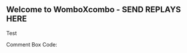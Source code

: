 ## Welcome to WomboXcombo - SEND REPLAYS HERE

Test

Comment Box Code:   <!-- Begin Comments JavaScript Code --><script type="text/javascript" async>function ajaxpath_55eff91c6d494(url){return window.location.href == '' ? url : url.replace('&s=','&s=' + escape(window.location.href));}(function(){document.write('<div id="fcs_div_55eff91c6d494"><a title="free comment script" href="http://www.freecommentscript.com">&nbsp;&nbsp;<b>Free HTML User Comments</b>...</a></div>');fcs_55eff91c6d494=document.createElement('script');fcs_55eff91c6d494.type="text/javascript";fcs_55eff91c6d494.src=ajaxpath_55eff91c6d494((document.location.protocol=="https:"?"https:":"http:")+"//www.freecommentscript.com/GetComments2.php?p=55eff91c6d494&s=&Size=10#!55eff91c6d494");setTimeout("document.getElementById('fcs_div_55eff91c6d494').appendChild(fcs_55eff91c6d494)",1);})();</script><noscript><div><a href="http://www.freecommentscript.com" title="free html user comment box">Free Comment Script</a></div></noscript><!-- End Comments JavaScript Code -->﻿

### Markdown

Markdown is a lightweight and easy-to-use syntax for styling your writing. It includes conventions for

```markdown
Syntax highlighted code block

# Header 1
## Header 2
### Header 3

- Bulleted
- List

1. Numbered
2. List

**Bold** and _Italic_ and `Code` text

[Link](url) and ![Image](src)
```

For more details see [GitHub Flavored Markdown](https://guides.github.com/features/mastering-markdown/).

### Jekyll Themes

Your Pages site will use the layout and styles from the Jekyll theme you have selected in your [repository settings](https://github.com/Luxferous/luxferous.github.io/settings). The name of this theme is saved in the Jekyll `_config.yml` configuration file.

### Support or Contact

Having trouble with Pages? Check out our [documentation](https://help.github.com/categories/github-pages-basics/) or [contact support](https://github.com/contact) and we’ll help you sort it out.
